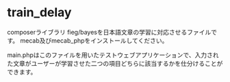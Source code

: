 # train_delay

composerライブラリ fieg/bayesを日本語文章の学習に対応させるファイルです。
mecab及びmecab_phpをインストールしてください。

main.phpはこのファイルを用いたテストウェブアプリケーションで、入力された文章がユーザーが学習させた二つの項目どちらに該当するかを仕分けることができます。